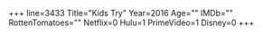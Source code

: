 +++
line=3433
Title="Kids Try"
Year=2016
Age=""
IMDb=""
RottenTomatoes=""
Netflix=0
Hulu=1
PrimeVideo=1
Disney=0
+++

